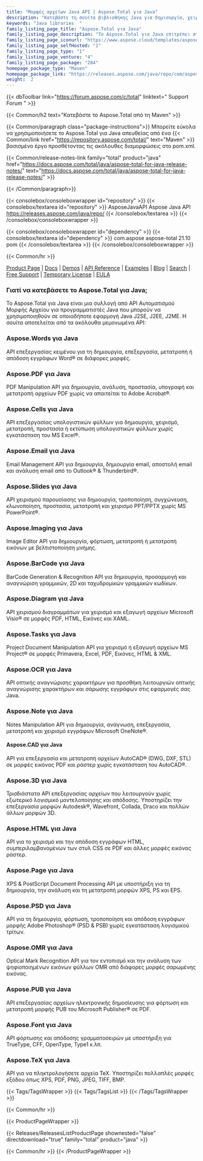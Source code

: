 ```yaml
---
title: "Μορφές αρχείων Java API | Aspose.Total για Java"
description: "Κατεβάστε τη σουίτα βιβλιοθήκης Java για δημιουργία, χειρισμό, μετατροπή, απόδοση και εκτύπωση αρχείων Microsoft Word, Excel, PowerPoint, Outlook, Publisher, Visio, Project και OneNote. Το πακέτο περιλαμβάνει επίσης API για μορφές αρχείων PDF, Photoshop, CAD, GIS & 3D καθώς και API για γραμμωτούς κώδικες, OCR & OMR."
keywords: "Java libraries  "
family_listing_page_title: "Aspose.Total για Java"
family_listing_page_description: "Το Aspose.Total για Java επιτρέπει στους προγραμματιστές να δημιουργούν απίστευτα ευέλικτα συστήματα επεξεργασίας αρχείων ικανά να χειρίζονται 100+ δημοφιλείς μορφές αρχείων. Οι προγραμματιστές εφαρμογών Java SE ή EE μπορούν να βελτιώσουν τις εφαρμογές τους με τη δυνατότητα φόρτωσης, δημιουργίας, τροποποίησης, απόδοσης και αλληλομετατροπής αρχείων από Microsoft Office, OpenOffice, Visio, Project, CAD και πολλές άλλες κοινώς χρησιμοποιούμενες κατηγορίες μορφών."
family_listing_page_iconurl: "https://www.aspose.cloud/templates/aspose/App_Themes/V3/images/total/272x272/aspose_total-for-java-min.png"
family_listing_page_selfHosted: "1"
family_listing_page_type: "1"
family_listing_page_venture: "4"
family_listing_page_package: "284"
homepage_package_type: "Maven"
homepage_package_link: "https://releases.aspose.com/java/repo/com/aspose/aspose-total/"
weight:  2
---
```


{{< dbToolbar link="https://forum.aspose.com/c/total" linktext=" Support Forum " >}}

{{< Common/h2 text="Κατεβάστε το Aspose.Total από τη Maven"  >}}

{{< Common/paragraph class="package-instructions">}}
Μπορείτε εύκολα να χρησιμοποιήσετε το Aspose.Total για Java απευθείας από ένα
{{< Common/link href="https://repository.aspose.com/total/" text="Maven"  >}}βασισμένο έργο προσθέτοντας τις ακόλουθες διαμορφώσεις στο pom.xml.

{{< Common/release-notes-link family="total" product="java" href="https://docs.aspose.com/total/java/aspose-total-for-java-release-notes/" text="https://docs.aspose.com/total/java/aspose-total-for-java-release-notes/"  >}}

{{< /Common/paragraph>}}

{{< consolebox/consoleboxwrapper id="repository" >}}
   {{< consolebox/textarea id="repository" >}}
      <repository>
         <id>AsposeJavaAPI</id>
         <name>Aspose Java API</name>
         <url>https://releases.aspose.com/java/repo/</url>
      </repository>
   {{< /consolebox/textarea >}}
{{< /consolebox/consoleboxwrapper >}}

{{< consolebox/consoleboxwrapper id="dependency" >}}
   {{< consolebox/textarea id="dependency" >}}
      <dependency>
         <groupId>com.aspose</groupId>
         <artifactId>aspose-total</artifactId>
         <version>21.10</version>
         <type>pom</type>
      </dependency>
   {{< /consolebox/textarea >}}
{{< /consolebox/consoleboxwrapper >}}

{{< Common/hr >}}

[Product Page](https://products.aspose.com/tasks/java) | [Docs](https://docs.aspose.com/tasks/java/) | [Demos](https://products.aspose.app/tasks/family) | [API Reference](https://reference.aspose.com/tasks/java) | [Examples](https://github.com/aspose-tasks/Aspose.Tasks-for-Java) | [Blog](https://blog.aspose.com/category/tasks/) | [Search](https://search.aspose.com/) | [Free Support](https://forum.aspose.com/c/tasks) | [Temporary License](https://purchase.aspose.com/temporary-license) | [EULA](https://about.aspose.com/legal/eula/)

### Γιατί να κατεβάσετε το Aspose.Total για Java;

Το Aspose.Total για Java είναι μια συλλογή από API Αυτοματισμού Μορφής Αρχείου για προγραμματιστές Java που μπορούν να χρησιμοποιηθούν σε οποιαδήποτε εφαρμογή Java J2SE, J2EE, J2ME. Η σουίτα αποτελείται από τα ακόλουθα μεμονωμένα API:

### Aspose.Words για Java

API επεξεργασίας κειμένου για τη δημιουργία, επεξεργασία, μετατροπή ή απόδοση εγγράφων Word® σε διάφορες μορφές.

### Aspose.PDF για Java

PDF Manipulation API για δημιουργία, ανάλυση, προστασία, υπογραφή και μετατροπή αρχείων PDF χωρίς να απαιτείται το Adobe Acrobat®.

### Aspose.Cells για Java

API επεξεργασίας υπολογιστικών φύλλων για δημιουργία, χειρισμό, μετατροπή, προστασία ή εκτύπωση υπολογιστικών φύλλων χωρίς εγκατάσταση του MS Excel®.

### Aspose.Email για Java
Email Management API για δημιουργία, δημιουργία email, αποστολή email και ανάλυση email από το Outlook® & Thunderbird®.

### Aspose.Slides για Java

API χειρισμού παρουσίασης για δημιουργία, τροποποίηση, συγχώνευση, κλωνοποίηση, προστασία, μετατροπή και χειρισμό PPT/PPTX χωρίς MS PowerPoint®.

### Aspose.Imaging για Java

Image Editor API για δημιουργία, φόρτωση, μετατροπή ή μετατροπή εικόνων με βελτιστοποίηση μνήμης.

### Aspose.BarCode για Java

BarCode Generation & Recognition API για δημιουργία, προσαρμογή και αναγνώριση γραμμικών, 2D και ταχυδρομικών γραμμικών κωδίκων.

### Aspose.Diagram για Java

API χειρισμού διαγραμμάτων για χειρισμό και εξαγωγή αρχείων Microsoft Visio® σε μορφές PDF, HTML, Εικόνες και XAML.

### Aspose.Tasks για Java

Project Document Manipulation API για χειρισμό ή εξαγωγή αρχείων MS Project® σε μορφές Primavera, Excel, PDF, Εικόνες, HTML & XML.

### Aspose.OCR για Java

API οπτικής αναγνώρισης χαρακτήρων για προσθήκη λειτουργιών οπτικής αναγνώρισης χαρακτήρων και σάρωσης εγγράφων στις εφαρμογές σας Java.

### Aspose.Note για Java

Notes Manipulation API για δημιουργία, ανάγνωση, επεξεργασία, μετατροπή και χειρισμό εγγράφων Microsoft OneNote®.

#### Aspose.CAD για Java

API για επεξεργασία και μετατροπή αρχείων AutoCAD® (DWG, DXF, STL) σε μορφές εικόνας PDF και ράστερ χωρίς εγκατάσταση του AutoCAD®.

### Aspose.3D για Java

Τρισδιάστατα API επεξεργασίας αρχείων που λειτουργούν χωρίς εξωτερικό λογισμικό μοντελοποίησης και απόδοσης. Υποστηρίζει την επεξεργασία μορφών Autodesk®, Wavefront, Collada, Draco και πολλών άλλων μορφών 3D.

### Aspose.HTML για Java

API για το χειρισμό και την απόδοση εγγράφων HTML, συμπεριλαμβανομένων των στυλ CSS σε PDF και άλλες μορφές εικόνας ράστερ.

### Aspose.Page για Java

XPS & PostScript Document Processing API με υποστήριξη για τη δημιουργία, την ανάλυση και τη μετατροπή μορφών XPS, PS και EPS.

### Aspose.PSD για Java

API για τη δημιουργία, φόρτωση, τροποποίηση και απόδοση εγγράφων μορφής Adobe Photoshop® (PSD & PSB) χωρίς εγκατάσταση λογισμικού τρίτων.

### Aspose.OMR για Java

Optical Mark Recognition API για τον εντοπισμό και την ανάλυση των ψηφιοποιημένων εικόνων φύλλων OMR από διάφορες μορφές σαρωμένης εικόνας.

### Aspose.PUB για Java

API επεξεργασίας αρχείων ηλεκτρονικής δημοσίευσης για φόρτωση και μετατροπή μορφής PUB του Microsoft Publisher® σε PDF.

### Aspose.Font για Java

API φόρτωσης και απόδοσης γραμματοσειρών με υποστήριξη για TrueType, CFF, OpenType, Type1 κ.λπ.

### Aspose.TeX για Java

API για να πληκτρολογήσετε αρχεία TeX. Υποστηρίζει πολλαπλές μορφές εξόδου όπως XPS, PDF, PNG, JPEG, TIFF, BMP.

{{< Tags/TagsWrapper >}}
 {{< Tags/TagsList >}}
{{< /Tags/TagsWrapper >}}

{{< Common/hr >}}

{{< ProductPageWrapper >}}
<!-- ReleasesListProductPage-->
   {{< Releases/ReleasesListProductPage shownested="false"  directdownload="true" family="total" product="java" >}}
<!-- /ReleasesListProductPage-->
{{< Common/hr >}}
{{< /ProductPageWrapper >}}

